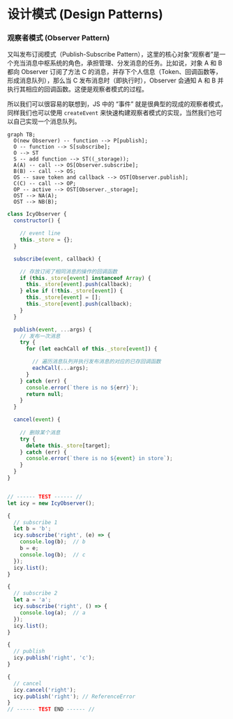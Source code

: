 # 设计模式 (Design Patterns)

### 观察者模式 (Observer Pattern)

又叫发布订阅模式（Publish-Subscribe Pattern），这里的核心对象“观察者”是一个充当消息中枢系统的角色，承担管理、分发消息的任务。比如说，对象 A 和 B 都向 Observer 订阅了方法 C 的消息，并存下个人信息（Token、回调函数等，形成消息队列），那么当 C 发布消息时（即执行时），Observer 会通知 A 和 B 并执行其相应的回调函数。这便是观察者模式的过程。

所以我们可以很容易的联想到，JS 中的 “事件” 就是很典型的现成的观察者模式，同样我们也可以使用 `createEvent` 来快速构建观察者模式的实现，当然我们也可以自己实现一个消息队列。

```mermaid
graph TB;
  O(new Observer) -- function --> P[publish];
  O -- function --> S[subscribe];
  O --> ST
  S -- add function --> ST((_storage));
  A(A) -- call --> OS[Observer.subscribe];
  B(B) -- call --> OS;
  OS -- save token and callback --> OST[Observer.publish];
  C(C) -- call --> OP;
  OP -- active --> OST[Observer._storage];
  OST --> NA(A);
  OST --> NB(B);
```

```js
class IcyObserver {
  constructor() {

    // event line
    this._store = {};
  }

  subscribe(event, callback) {

    // 存放订阅了相同消息的操作的回调函数
    if (this._store[event] instanceof Array) {
      this._store[event].push(callback);
    } else if (!this._store[event]) {
      this._store[event] = [];
      this._store[event].push(callback);
    }
  }

  publish(event, ...args) {
    // 发布一次消息
    try {
      for (let eachCall of this._store[event]) {

        // 遍历消息队列并执行发布消息的对应的已存回调函数
        eachCall(...args);
      }
    } catch (err) {
      console.error(`there is no ${err}`);
      return null;
    }
  }

  cancel(event) {
    
    // 删除某个消息
    try {
      delete this._store[target];
    } catch (err) {
      console.error(`there is no ${event} in store`);
    }
  }
}


// ------ TEST ------ //
let icy = new IcyObserver();

{
  // subscribe 1
  let b = 'b';
  icy.subscribe('right', (e) => {
    console.log(b);  // b
    b = e;
    console.log(b);  // c
  });
  icy.list();
}

{
  // subscribe 2
  let a = 'a';
  icy.subscribe('right', () => {
    console.log(a);  // a
  });
  icy.list();
}

{
  // publish
  icy.publish('right', 'c');
}

{
  // cancel
  icy.cancel('right');
  icy.publish('right'); // ReferenceError
}
// ------ TEST END ------ //
```